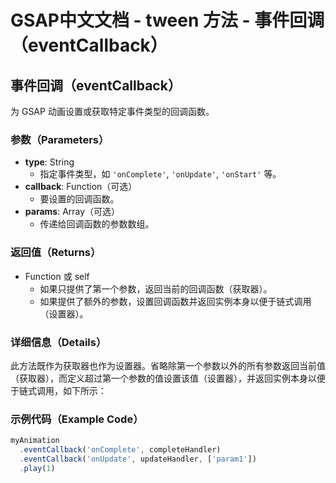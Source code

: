# GSAP中文文档 - tween 方法 - 事件回调（eventCallback）

## 事件回调（eventCallback）

为 GSAP 动画设置或获取特定事件类型的回调函数。

### 参数（Parameters）

- **type**: String
  - 指定事件类型，如 `'onComplete'`, `'onUpdate'`, `'onStart'` 等。
- **callback**: Function（可选）
  - 要设置的回调函数。
- **params**: Array（可选）
  - 传递给回调函数的参数数组。

### 返回值（Returns）

- Function 或 self
  - 如果只提供了第一个参数，返回当前的回调函数（获取器）。
  - 如果提供了额外的参数，设置回调函数并返回实例本身以便于链式调用（设置器）。

### 详细信息（Details）

此方法既作为获取器也作为设置器。省略除第一个参数以外的所有参数返回当前值（获取器），而定义超过第一个参数的值设置该值（设置器），并返回实例本身以便于链式调用，如下所示：

### 示例代码（Example Code）

```javascript
myAnimation
  .eventCallback('onComplete', completeHandler)
  .eventCallback('onUpdate', updateHandler, ['param1'])
  .play(1)
```
